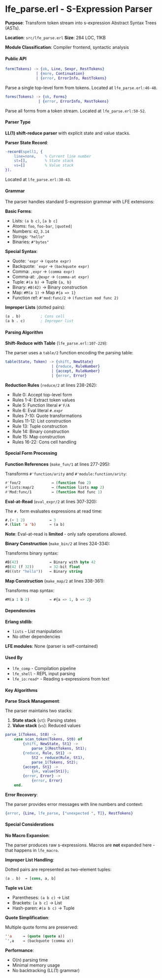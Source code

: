 # lfe_parse.erl - S-Expression Parser

**Purpose**: Transform token stream into s-expression Abstract Syntax Trees (ASTs).

**Location**: `src/lfe_parse.erl`
**Size**: 284 LOC, 11KB

**Module Classification**: Compiler frontend, syntactic analysis

#### Public API

```erlang
form(Tokens) -> {ok, Line, Sexpr, RestTokens}
              | {more, Continuation}
              | {error, ErrorInfo, RestTokens}
```

Parse a single top-level form from tokens. Located at `lfe_parse.erl:46-48`.

```erlang
forms(Tokens) -> {ok, Forms}
               | {error, ErrorInfo, RestTokens}
```

Parse all forms from a token stream. Located at `lfe_parse.erl:50-52`.

#### Parser Type

**LL(1) shift-reduce parser** with explicit state and value stacks.

**Parser State Record**:

```erlang
-record(spell1, {
    line=none,    % Current line number
    st=[],        % State stack
    vs=[]         % Value stack
}).
```

Located at `lfe_parse.erl:38-43`.

#### Grammar

The parser handles standard S-expression grammar with LFE extensions:

**Basic Forms**:

- Lists: `(a b c)`, `[a b c]`
- Atoms: `foo`, `foo-bar`, `|quoted|`
- Numbers: `42`, `3.14`
- Strings: `"hello"`
- Binaries: `#"bytes"`

**Special Syntax**:

- Quote: `'expr` → `(quote expr)`
- Backquote: `` `expr `` → `(backquote expr)`
- Comma: `,expr` → `(comma expr)`
- Comma-at: `,@expr` → `(comma-at expr)`
- Tuple: `#(a b)` → Tuple `{a, b}`
- Binary: `#B(42)` → Binary construction
- Map: `#M(a 1)` → Map `#{a => 1}`
- Function ref: `#'mod:func/2` → `(function mod func 2)`

**Improper Lists** (dotted pairs):

```lisp
(a . b)         ; Cons cell
(a b . c)       ; Improper list
```

#### Parsing Algorithm

**Shift-Reduce with Table** (`lfe_parse.erl:107-229`):

The parser uses a `table/2` function encoding the parsing table:

```erlang
table(State, Token) -> {shift, NewState}
                     | {reduce, RuleNumber}
                     | {accept, RuleNumber}
                     | {error, Error}
```

**Reduction Rules** (`reduce/2` at lines 238-262):

- Rule 0: Accept top-level form
- Rules 1-4: Extract token values
- Rule 5: Function literal `#'F/A`
- Rule 6: Eval literal `#.expr`
- Rules 7-10: Quote transformations
- Rules 11-12: List construction
- Rule 13: Tuple construction
- Rule 14: Binary construction
- Rule 15: Map construction
- Rules 16-22: Cons cell handling

#### Special Form Processing

**Function References** (`make_fun/1` at lines 277-295):

Transforms `#'function/arity` and `#'module:function/arity`:

```lisp
#'foo/2              → (function foo 2)
#'lists:map/2        → (function lists map 2)
#'Mod:func/1         → (function Mod func 1)
```

**Eval-at-Read** (`eval_expr/2` at lines 307-320):

The `#.` form evaluates expressions at read time:

```lisp
#.(+ 1 2)           → 3
#.(list 'a 'b)      → (a b)
```

**Note**: Eval-at-read is **limited** - only safe operations allowed.

**Binary Construction** (`make_bin/2` at lines 324-334):

Transforms binary syntax:

```lisp
#B(42)              → Binary with byte 42
#B(42 (f 32))       → 32-bit float
#B((str "hello"))   → Binary string
```

**Map Construction** (`make_map/2` at lines 338-361):

Transforms map syntax:

```lisp
#M(a 1 b 2)         → #{a => 1, b => 2}
```

#### Dependencies

**Erlang stdlib**:

- `lists` - List manipulation
- No other dependencies

**LFE modules**: None (parser is self-contained)

#### Used By

- `lfe_comp` - Compilation pipeline
- `lfe_shell` - REPL input parsing
- `lfe_io:read*` - Reading s-expressions from text

#### Key Algorithms

**Parse Stack Management**:

The parser maintains two stacks:

1. **State stack** (`st`): Parsing states
2. **Value stack** (`vs`): Reduced values

```erlang
parse_1(Tokens, St0) ->
    case scan_token(Tokens, St0) of
        {shift, NewState, St1} ->
            parse_1(RestTokens, St1);
        {reduce, Rule, St1} ->
            St2 = reduce(Rule, St1),
            parse_1(Tokens, St2);
        {accept, St1} ->
            {ok, value(St1)};
        {error, Error} ->
            {error, Error}
    end.
```

**Error Recovery**:

The parser provides error messages with line numbers and context:

```erlang
{error, {Line, lfe_parse, ["unexpected ", T]}, RestTokens}
```

#### Special Considerations

**No Macro Expansion**:

The parser produces raw s-expressions. Macros are **not** expanded here - that happens in `lfe_macro`.

**Improper List Handling**:

Dotted pairs are represented as two-element tuples:

```lisp
(a . b)  → [cons, a, b]
```

**Tuple vs List**:

- Parentheses: `(a b c)` → List
- Brackets: `[a b c]` → List
- Hash-paren: `#(a b c)` → Tuple

**Quote Simplification**:

Multiple quote forms are preserved:

```lisp
''a     → (quote (quote a))
`',a    → (backquote (comma a))
```

**Performance**:

- O(n) parsing time
- Minimal memory usage
- No backtracking (LL(1) grammar)
